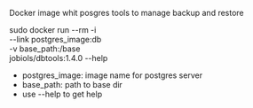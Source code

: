 Docker image whit posgres tools to manage backup and restore


sudo docker run --rm -i \
    --link postgres_image:db \
    -v base_path:/base \
    jobiols/dbtools:1.4.0 --help

- postgres_image: image name for postgres server
- base_path: path to base dir
- use --help to get help
